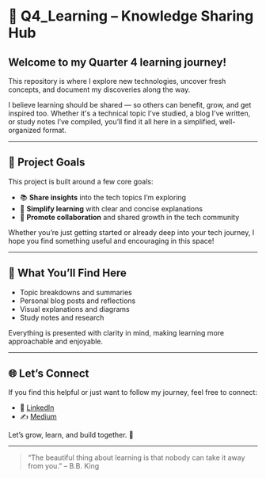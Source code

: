 # 📘 Q4_Learning – Knowledge Sharing Hub

## Welcome to my Quarter 4 learning journey!  

This repository is where I explore new technologies, uncover fresh concepts, and document my discoveries along the way.

I believe learning should be shared — so others can benefit, grow, and get inspired too. Whether it's a technical topic I've studied, a blog I've written, or study notes I’ve compiled, you’ll find it all here in a simplified, well-organized format.

---

## 🎯 Project Goals

This project is built around a few core goals:

- 📚 **Share insights** into the tech topics I’m exploring  
- 🧠 **Simplify learning** with clear and concise explanations  
- 🤝 **Promote collaboration** and shared growth in the tech community  

Whether you’re just getting started or already deep into your tech journey, I hope you find something useful and encouraging in this space!

---

## 📂 What You’ll Find Here

- Topic breakdowns and summaries  
- Personal blog posts and reflections  
- Visual explanations and diagrams  
- Study notes and research  

Everything is presented with clarity in mind, making learning more approachable and enjoyable.

---

## 🌐 Let’s Connect

If you find this helpful or just want to follow my journey, feel free to connect:

- 🔗 [LinkedIn](www.linkedin.com/in/anum-k-442b2022b)
- ✍️ [Medium](https://medium.com/@anumriz2017)

Let’s grow, learn, and build together. 🌱

---

> “The beautiful thing about learning is that nobody can take it away from you.” – B.B. King
